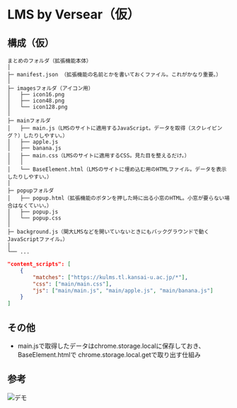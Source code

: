 # LMS by Versear（仮）


## 構成（仮）

```
まとめのフォルダ（拡張機能本体）
│
├─ manifest.json （拡張機能の名前とかを書いておくファイル。これがかなり重要。）
│
├─ imagesフォルダ（アイコン用）
│   ├── icon16.png
│   ├── icon48.png
│   └── icon128.png
│
├─ mainフォルダ
│   ├── main.js（LMSのサイトに適用するJavaScript。データを取得（スクレイピング？）したりしやすい。）
│   ├── apple.js
│   ├── banana.js
│   ├── main.css（LMSのサイトに適用するCSS。見た目を整えるだけ。）
│   │
│   └── BaseElement.html（LMSのサイトに埋め込む用のHTMLファイル。データを表示したりしやすい。）
│
├─ popupフォルダ
│   ├── popup.html（拡張機能のボタンを押した時に出る小窓のHTML。小窓が要らない場合はなくていい。）
│   ├── popup.js
│   └── popup.css
│
├─ background.js（関大LMSなどを開いていないときにもバックグラウンドで動くJavaScriptファイル。）
│
└── ...
```


```json
"content_scripts": [
    {
        "matches": ["https://kulms.tl.kansai-u.ac.jp/*"],
        "css": ["main/main.css"],
        "js": ["main/main.js", "main/apple.js", "main/banana.js"]
    }
]
```

## その他

* main.jsで取得したデータはchrome.storage.localに保存しておき、BaseElement.htmlで chrome.storage.local.getで取り出す仕組み

## 参考

![デモ](github.com/yuyu-ryokucha/LMSbyVersear/blob/images/demo.png)